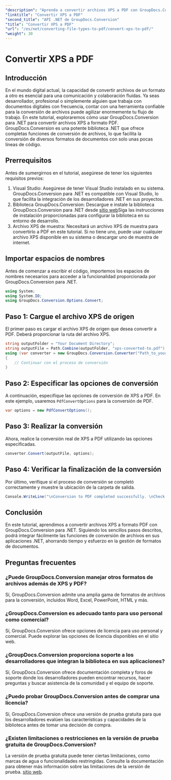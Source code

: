 ```yaml
---
"description": "Aprenda a convertir archivos XPS a PDF con GroupDocs.Conversion para .NET. Pasos sencillos para una conversión fluida de formatos de documentos."
"linktitle": "Convertir XPS a PDF"
"second_title": "API .NET de GroupDocs.Conversion"
"title": "Convertir XPS a PDF"
"url": "/es/net/converting-file-types-to-pdf/convert-xps-to-pdf/"
"weight": 30
---
```


# Convertir XPS a PDF


## Introducción
En el mundo digital actual, la capacidad de convertir archivos de un formato a otro es esencial para una comunicación y colaboración fluidas. Ya seas desarrollador, profesional o simplemente alguien que trabaja con documentos digitales con frecuencia, contar con una herramienta confiable para la conversión de archivos puede agilizar enormemente tu flujo de trabajo.
En este tutorial, exploraremos cómo usar GroupDocs.Conversion para .NET para convertir archivos XPS a formato PDF. GroupDocs.Conversion es una potente biblioteca .NET que ofrece completas funciones de conversión de archivos, lo que facilita la conversión de diversos formatos de documentos con solo unas pocas líneas de código.
## Prerrequisitos
Antes de sumergirnos en el tutorial, asegúrese de tener los siguientes requisitos previos:
1. Visual Studio: Asegúrese de tener Visual Studio instalado en su sistema. GroupDocs.Conversion para .NET es compatible con Visual Studio, lo que facilita la integración de los desarrolladores .NET en sus proyectos.
2. Biblioteca GroupDocs.Conversion: Descargue e instale la biblioteca GroupDocs.Conversion para .NET desde [sitio web](https://releases.groupdocs.com/conversion/net/)Siga las instrucciones de instalación proporcionadas para configurar la biblioteca en su entorno de desarrollo.
3. Archivo XPS de muestra: Necesitará un archivo XPS de muestra para convertirlo a PDF en este tutorial. Si no tiene uno, puede usar cualquier archivo XPS disponible en su sistema o descargar uno de muestra de internet.

## Importar espacios de nombres
Antes de comenzar a escribir el código, importemos los espacios de nombres necesarios para acceder a la funcionalidad proporcionada por GroupDocs.Conversion para .NET.
```csharp
using System;
using System.IO;
using GroupDocs.Conversion.Options.Convert;
```
## Paso 1: Cargue el archivo XPS de origen
El primer paso es cargar el archivo XPS de origen que desea convertir a PDF. Deberá proporcionar la ruta del archivo XPS.
```csharp
string outputFolder = "Your Document Directory";
string outputFile = Path.Combine(outputFolder, "xps-converted-to.pdf");
using (var converter = new GroupDocs.Conversion.Converter("Path_to_your_XPS_file"))
{
    // Continuar con el proceso de conversión
}
```
## Paso 2: Especificar las opciones de conversión
A continuación, especifique las opciones de conversión de XPS a PDF. En este ejemplo, usaremos `PdfConvertOptions` para la conversión de PDF.
```csharp
var options = new PdfConvertOptions();
```
## Paso 3: Realizar la conversión
Ahora, realice la conversión real de XPS a PDF utilizando las opciones especificadas.
```csharp
converter.Convert(outputFile, options);
```
## Paso 4: Verificar la finalización de la conversión
Por último, verifique si el proceso de conversión se completó correctamente y muestre la ubicación de la carpeta de salida.
```csharp
Console.WriteLine("\nConversion to PDF completed successfully. \nCheck output in {0}", outputFolder);
```

## Conclusión
En este tutorial, aprendimos a convertir archivos XPS a formato PDF con GroupDocs.Conversion para .NET. Siguiendo los sencillos pasos descritos, podrá integrar fácilmente las funciones de conversión de archivos en sus aplicaciones .NET, ahorrando tiempo y esfuerzo en la gestión de formatos de documentos.
## Preguntas frecuentes
### ¿Puede GroupDocs.Conversion manejar otros formatos de archivos además de XPS y PDF?
Sí, GroupDocs.Conversion admite una amplia gama de formatos de archivos para la conversión, incluidos Word, Excel, PowerPoint, HTML y más.
### ¿GroupDocs.Conversion es adecuado tanto para uso personal como comercial?
Sí, GroupDocs.Conversion ofrece opciones de licencia para uso personal y comercial. Puede explorar las opciones de licencia disponibles en el sitio web.
### ¿GroupDocs.Conversion proporciona soporte a los desarrolladores que integran la biblioteca en sus aplicaciones?
Sí, GroupDocs.Conversion ofrece documentación completa y foros de soporte donde los desarrolladores pueden encontrar recursos, hacer preguntas y buscar asistencia de la comunidad y el equipo de soporte.
### ¿Puedo probar GroupDocs.Conversion antes de comprar una licencia?
Sí, GroupDocs.Conversion ofrece una versión de prueba gratuita para que los desarrolladores evalúen las características y capacidades de la biblioteca antes de tomar una decisión de compra.
### ¿Existen limitaciones o restricciones en la versión de prueba gratuita de GroupDocs.Conversion?
La versión de prueba gratuita puede tener ciertas limitaciones, como marcas de agua o funcionalidades restringidas. Consulte la documentación para obtener más información sobre las limitaciones de la versión de prueba. [sitio web](https://releases.groupdocs.com/conversion/net/).